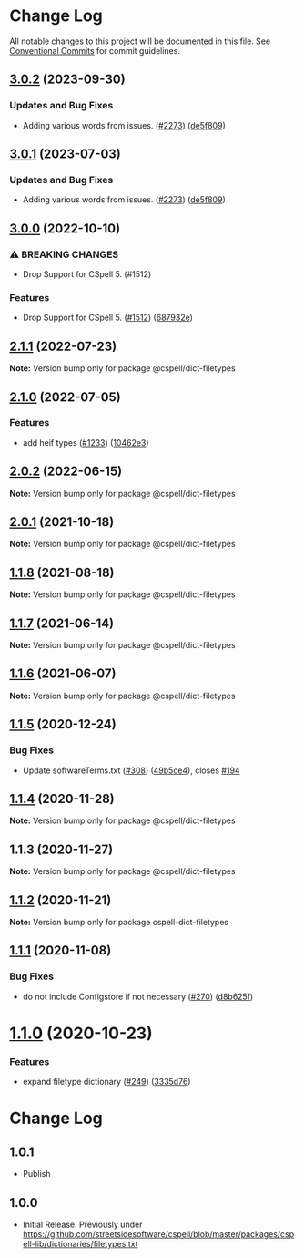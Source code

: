 # Change Log

All notable changes to this project will be documented in this file.
See [Conventional Commits](https://conventionalcommits.org) for commit guidelines.

## [3.0.2](https://github.com/kevintraver/cspell-dicts/compare/@cspell/dict-filetypes-v3.0.1...@cspell/dict-filetypes@3.0.2) (2023-09-30)


### Updates and Bug Fixes

* Adding various words from issues. ([#2273](https://github.com/kevintraver/cspell-dicts/issues/2273)) ([de5f809](https://github.com/kevintraver/cspell-dicts/commit/de5f8098d1dad66ac7d90da205f53aaad531024f))

## [3.0.1](https://github.com/streetsidesoftware/cspell-dicts/compare/@cspell/dict-filetypes@3.0.0...@cspell/dict-filetypes@3.0.1) (2023-07-03)


### Updates and Bug Fixes

* Adding various words from issues. ([#2273](https://github.com/streetsidesoftware/cspell-dicts/issues/2273)) ([de5f809](https://github.com/streetsidesoftware/cspell-dicts/commit/de5f8098d1dad66ac7d90da205f53aaad531024f))

## [3.0.0](https://github.com/streetsidesoftware/cspell-dicts/compare/@cspell/dict-filetypes@2.1.1...@cspell/dict-filetypes@3.0.0) (2022-10-10)


### ⚠ BREAKING CHANGES

* Drop Support for CSpell 5. (#1512)

### Features

* Drop Support for CSpell 5. ([#1512](https://github.com/streetsidesoftware/cspell-dicts/issues/1512)) ([687932e](https://github.com/streetsidesoftware/cspell-dicts/commit/687932e187e4bce87d7904e3a2e53dd6de6ac372))

## [2.1.1](https://github.com/streetsidesoftware/cspell-dicts/compare/@cspell/dict-filetypes@2.1.0...@cspell/dict-filetypes@2.1.1) (2022-07-23)

**Note:** Version bump only for package @cspell/dict-filetypes





## [2.1.0](https://github.com/streetsidesoftware/cspell-dicts/compare/@cspell/dict-filetypes@2.0.2...@cspell/dict-filetypes@2.1.0) (2022-07-05)


### Features

* add heif types ([#1233](https://github.com/streetsidesoftware/cspell-dicts/issues/1233)) ([10462e3](https://github.com/streetsidesoftware/cspell-dicts/commit/10462e313d34da294020671213c4307e68bc2eb4))



## [2.0.2](https://github.com/streetsidesoftware/cspell-dicts/compare/@cspell/dict-filetypes@2.0.1...@cspell/dict-filetypes@2.0.2) (2022-06-15)

**Note:** Version bump only for package @cspell/dict-filetypes





## [2.0.1](https://github.com/streetsidesoftware/cspell-dicts/compare/@cspell/dict-filetypes@1.1.8...@cspell/dict-filetypes@2.0.1) (2021-10-18)

**Note:** Version bump only for package @cspell/dict-filetypes





## [1.1.8](https://github.com/streetsidesoftware/cspell-dicts/compare/@cspell/dict-filetypes@1.1.7...@cspell/dict-filetypes@1.1.8) (2021-08-18)

**Note:** Version bump only for package @cspell/dict-filetypes





## [1.1.7](https://github.com/streetsidesoftware/cspell-dicts/compare/@cspell/dict-filetypes@1.1.6...@cspell/dict-filetypes@1.1.7) (2021-06-14)

**Note:** Version bump only for package @cspell/dict-filetypes





## [1.1.6](https://github.com/streetsidesoftware/cspell-dicts/compare/@cspell/dict-filetypes@1.1.5...@cspell/dict-filetypes@1.1.6) (2021-06-07)

**Note:** Version bump only for package @cspell/dict-filetypes





## [1.1.5](https://github.com/streetsidesoftware/cspell-dicts/compare/@cspell/dict-filetypes@1.1.4...@cspell/dict-filetypes@1.1.5) (2020-12-24)


### Bug Fixes

* Update softwareTerms.txt ([#308](https://github.com/streetsidesoftware/cspell-dicts/issues/308)) ([49b5ce4](https://github.com/streetsidesoftware/cspell-dicts/commit/49b5ce4a2436f3c99969d6425128d55f84c8a7fc)), closes [#194](https://github.com/streetsidesoftware/cspell-dicts/issues/194)





## [1.1.4](https://github.com/streetsidesoftware/cspell-dicts/compare/@cspell/dict-filetypes@1.1.3...@cspell/dict-filetypes@1.1.4) (2020-11-28)

**Note:** Version bump only for package @cspell/dict-filetypes





## 1.1.3 (2020-11-27)

**Note:** Version bump only for package @cspell/dict-filetypes





## [1.1.2](https://github.com/streetsidesoftware/cspell-dicts/compare/cspell-dict-filetypes@1.1.1...cspell-dict-filetypes@1.1.2) (2020-11-21)

**Note:** Version bump only for package cspell-dict-filetypes

## [1.1.1](https://github.com/streetsidesoftware/cspell-dicts/compare/cspell-dict-filetypes@1.1.0...cspell-dict-filetypes@1.1.1) (2020-11-08)

### Bug Fixes

- do not include Configstore if not necessary ([#270](https://github.com/streetsidesoftware/cspell-dicts/issues/270)) ([d8b625f](https://github.com/streetsidesoftware/cspell-dicts/commit/d8b625f2f42d5cc6c4a9390216ac1e5037886e44))

# [1.1.0](https://github.com/streetsidesoftware/cspell-dicts/compare/cspell-dict-filetypes@1.0.4...cspell-dict-filetypes@1.1.0) (2020-10-23)

### Features

- expand filetype dictionary ([#249](https://github.com/streetsidesoftware/cspell-dicts/issues/249)) ([3335d76](https://github.com/streetsidesoftware/cspell-dicts/commit/3335d76f43b64c24b8bf81cff769b9067d27297a))

# Change Log

## 1.0.1

- Publish

## 1.0.0

- Initial Release. Previously under https://github.com/streetsidesoftware/cspell/blob/master/packages/cspell-lib/dictionaries/filetypes.txt
